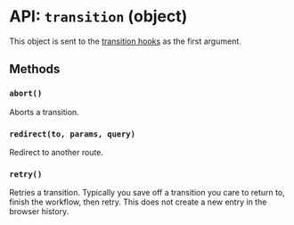 API: `transition` (object)
==========================

This object is sent to the [transition hooks][transition-hooks] as the
first argument.

Methods
-------

### `abort()`

Aborts a transition.

### `redirect(to, params, query)`

Redirect to another route.

### `retry()`

Retries a transition. Typically you save off a transition you care to
return to, finish the workflow, then retry. This does not create a new
entry in the browser history.

  [transition-hooks]:/docs/api/components/RouteHandler.md#static-lifecycle-methods

